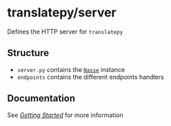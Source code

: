 # translatepy/server

Defines the HTTP server for `translatepy`

## Structure

- `server.py` contains the [`Nasse`](https://github.com/Animenosekai/nasse) instance
- `endpoints` contains the different endpoints handlers

## Documentation

See [*Getting Started*](./docs/Getting%20Started.md) for more information
